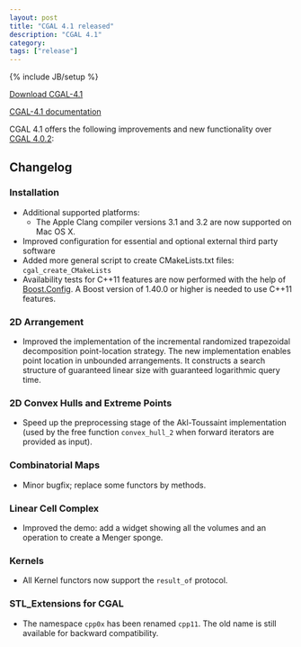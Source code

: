 ```yaml
---
layout: post
title: "CGAL 4.1 released"
description: "CGAL 4.1"
category:
tags: ["release"]
---
```

{% include JB/setup %}

<i class="bi bi-arrow-down-circle"></i>
<a href="https://github.com/CGAL/cgal/releases/tag/releases%2FCGAL-4.1">Download CGAL-4.1</a>

<i class="bi bi-book"></i>
<a href="https://doc.cgal.org/Manual/4.1/doc_html/cgal_manual/packages.html">CGAL-4.1 documentation</a>

<p>CGAL 4.1 offers the following improvements and new functionality over
<a href="../../../../2012/07/04/cgal-402">CGAL 4.0.2</a>:</p>

<div class="product-detail-info" markdown="1">

## Changelog

### Installation

-   Additional supported platforms:
    -   The Apple Clang compiler versions 3.1 and 3.2 are now supported
        on Mac OS X.
-   Improved configuration for essential and optional external third
    party software
-   Added more general script to create CMakeLists.txt files:
    `cgal_create_CMakeLists`
-   Availability tests for C++11 features are now performed with the
    help of [Boost.Config](http://www.boost.org/libs/config). A Boost
    version of 1.40.0 or higher is needed to use C++11 features.

### 2D Arrangement

-   Improved the implementation of the incremental randomized
    trapezoidal decomposition point-location strategy. The new
    implementation enables point location in unbounded arrangements. It
    constructs a search structure of guaranteed linear size with
    guaranteed logarithmic query time.

### 2D Convex Hulls and Extreme Points

-   Speed up the preprocessing stage of the Akl-Toussaint implementation
    (used by the free function `convex_hull_2` when forward iterators
    are provided as input).

### Combinatorial Maps

-   Minor bugfix; replace some functors by methods.

### Linear Cell Complex

-   Improved the demo: add a widget showing all the volumes and an
    operation to create a Menger sponge.

### Kernels

-   All Kernel functors now support the `result_of` protocol.

### STL_Extensions for CGAL

-   The namespace `cpp0x` has been renamed `cpp11`. The old name is
    still available for backward compatibility.
</div>
